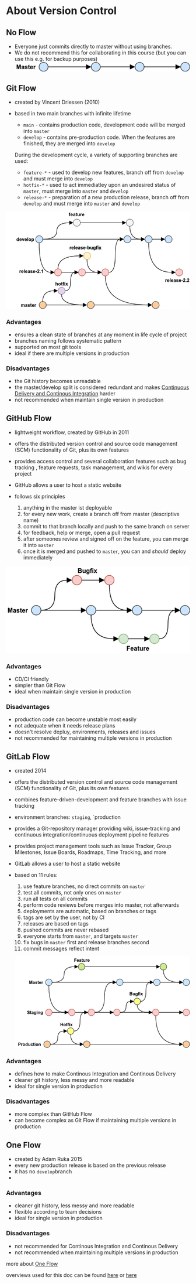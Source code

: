# About Version Control #

## No Flow ##
* Everyone just commits directly to master without using branches.
* We do not recommend this for collaborating in this course (but you can use this e.g. for backup purposes)
![No Flow](./no-flow.png "No Flow")

## Git Flow ##
* created by Vincent Driessen (2010)
* based in two main branches with infinite lifetime
	* `main` - contains production code, development code will be merged into `master`
	* `develop` - contains pre-production code. When the features are finished, they are merged into `develop`

	During the development cycle, a variety of supporting branches are used:  
	* `feature-*` - used to develop new features, branch off from `develop` and must merge into `develop`
	* `hotfix-*` - used to act immediatley upon an undesired status of `master`, must merge into `master` and `develop`
	* `release-*` - preparation of a new production release, branch off from `develop` and must merge into `master` and `develop`

![Git Flow](./git-flow.png "Git Flow")

### Advantages ###
* ensures a clean state of branches at any moment in life cycle of project
* branches naming follows systematic pattern
* supported on most git tools
* ideal if there are multiple versions in production

### Disadvantages ###
* the Git history becomes unreadable
* the master/develop split is considered redundant and makes [Continuous Delivery and Continous Integration][2] harder
* not recommended when maintain single version in production

## GitHub Flow ##

* lightweight workflow, created by GitHub in 2011
* offers the distributed version control and source code management (SCM) functionality of Git, plus its own features
* provides access control and several collaboration features such as bug tracking , feature requests, task management, and wikis for every project
* GitHub allows a user to host a static website

* follows six principles
	1. anything in the master ist deployable
	2. for every new work, create a branch off from master (descriptive name)
	3. commit to that branch locally and push to the same branch on server
	4. for feedback, help or merge, open a pull request
	5. after someones review and signed off on the feature, you can merge it into `master`
	6. once it is merged and pushed to `master`, you can and *should* deploy immediately

![GitHub Flow](./github-flow.png "GitHub Flow")
### Advantages ###
* CD/CI friendly
* simpler than Git Flow
* ideal when maintain single version in production

### Disadvantages ###
* production code can become unstable most easily
* not adequate when it needs release plans
* doesn't resolve depluy, environments, releases and issues
* not recommended for maintaining multiple versions in production

## GitLab Flow ##
* created 2014
* offers the distributed version control and source code management (SCM) functionality of Git, plus its own features
* combines feature-driven-development and feature branches with issue tracking
* environment branches: `staging`, `production
* provides a Git-repository manager providing wiki, issue-tracking and continuous integration/continuous deployment pipeline features
* provides project management tools such as Issue Tracker, Group Milestones, Issue Boards, Roadmaps, Time Tracking, and more
* GitLab allows a user to host a static website
* based on 11 rules:
	1. use feature branches, no direct commits on `master`
	2. test all commits, not only ones on `master`
	3. run all tests on all commits
	4. perform code reviews before merges into master, not afterwards
	5. deployments are automatic, based on branches or tags
	6. tags are set by the user, not by CI
	7. releases are based on tags
	8. pushed commits are never rebased
	9. everyone starts from `master`, and targets `master`
	10. fix bugs in `master` first and release branches second
	11. commit messages reflect intent
	
	![GitLab Flow](./gitlab-flow.png "GitLab Flow")
	
### Advantages ###
* defines how to make Continous Integration and Continous Delivery
* cleaner git history, less messy and more readable
* ideal for single version in production

### Disadvantages ###
* more complex than GitHub Flow
* can become complex as Git Flow if maintaining multiple versions in production

## One Flow ##
* created by Adam Ruka 2015
* every new production release is based on the previous release
* it has no `develop`branch
* 

### Advantages ###
* cleaner git history, less messy and more readable
* flexible according to team decisions
* ideal for single version in production

### Disadvantages ###
* not recommended for Continous Integration and Continous Delivery
* not recommended when maintaining multiple versions in production  

more about [One Flow][4]

overviews used for this doc can be found [here][3] or [here][0]

[0]: https://medium.com/@patrickporto/4-branching-workflows-for-git-30d0aaee7bf "source"
[1]: https://github.com/nvie/gitflow "extensions"
[2]: https://www.redhat.com/de/topics/devops/what-is-ci-cd "CD/CI"
[3]: https://blog.programster.org/git-workflows "GitFlows"
[4]:https://www.endoflineblog.com/implementing-oneflow-on-github-bitbucket-and-gitlab "One Flow"